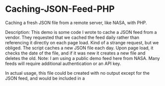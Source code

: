 # Caching-JSON-Feed-PHP
Caching a fresh JSON file from a remote server, like NASA, with PHP.

Description: This demo is some code I wrote to cache a JSON feed from a vendor. They requested that we cached the feed daily rather than referencing it directly on each page load. Kind of a strange request, but we obliged. The script caches a new JSON file each day. Upon page load, it checks the date of the file, and if it was new it creates a new file and deletes the old. Note: I am using a public demo feed here from NASA. Many feeds will require additional authentication or an API key.

In actual usage, this file could be created with no output except for the JSON feed, and would be included in a <script> header reference or be called from the tool that will parse the feed for usage in the application. In this example I am both calling it and displaying the feed, the PHP JSON Object, and displaying an image from the feed.

You will need a folder on your server called "cache" in the same directory as the script, or you need to change the url.

Project Page: http://danguinn.com/dan-guinn/config/custom-files/code-examples/cache-json-feed/

Code Page: http://danguinn.com/dan-guinn/config/custom-files/code-examples/cache-json-feed/?code
